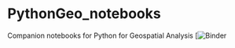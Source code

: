 # PythonGeo_notebooks
Companion notebooks for Python for Geospatial Analysis
[![Binder](https://hub.gke2.mybinder.org/user/datamongerbonny-ongeo_notebooks-hby2jh0u/lab/workspaces/auto-E)


